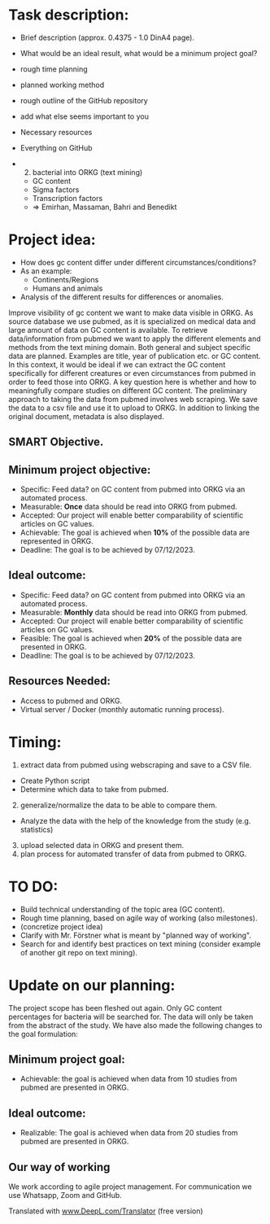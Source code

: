 # Task description:

- Brief description (approx. 0.4375 - 1.0 DinA4 page).
- What would be an ideal result, what would be a minimum project goal?
- rough time planning
- planned working method
- rough outline of the GitHub repository
- add what else seems important to you
- Necessary resources
- Everything on GitHub

- 2. bacterial into ORKG (text mining)
  - GC content 
  - Sigma factors
  - Transcription factors
  - => Emirhan, Massaman, Bahri and Benedikt

# Project idea:
- How does gc content differ under different circumstances/conditions?
- As an example:
  - Continents/Regions
  - Humans and animals
- Analysis of the different results for differences or anomalies.

Improve visibility of gc content we want to make data visible in ORKG. As source database we use pubmed, as it is specialized on medical data and large amount of data on GC content is available.
To retrieve data/information from pubmed we want to apply the different elements and methods from the text mining domain.
Both general and subject specific data are planned. Examples are title, year of publication etc. or GC content. In this context, it would be ideal if we can extract the GC content specifically for different creatures or even circumstances from pubmed in order to feed those into ORKG. A key question here is whether and how to meaningfully compare studies on different GC content. 
The preliminary approach to taking the data from pubmed involves web scraping. We save the data to a csv file and use it to upload to ORKG.
In addition to linking the original document, metadata is also displayed.


## SMART Objective.
## Minimum project objective:

- Specific: Feed data? on GC content from pubmed into ORKG via an automated process. 
- Measurable: **Once** data should be read into ORKG from pubmed. 
- Accepted: Our project will enable better comparability of scientific articles on GC values.  
- Achievable: The goal is achieved when **10%** of the possible data are represented in ORKG.
- Deadline: The goal is to be achieved by 07/12/2023.

## Ideal outcome:
- Specific: Feed data? on GC content from pubmed into ORKG via an automated process. 
- Measurable: **Monthly** data should be read into ORKG from pubmed. 
- Accepted: Our project will enable better comparability of scientific articles on GC values.  
- Feasible: The goal is achieved when **20%** of the possible data are presented in ORKG.
- Deadline: The goal is to be achieved by 07/12/2023.

## Resources Needed:
- Access to pubmed and ORKG.
- Virtual server / Docker (monthly automatic running process).

# Timing:
1. extract data from pubmed using webscraping and save to a CSV file.
  - Create Python script
  - Determine which data to take from pubmed.
2. generalize/normalize the data to be able to compare them.
  - Analyze the data with the help of the knowledge from the study (e.g. statistics)
3. upload selected data in ORKG and present them.
4. plan process for automated transfer of data from pubmed to ORKG.

# TO DO:
- Build technical understanding of the topic area (GC content).
- Rough time planning, based on agile way of working (also milestones).
- (concretize project idea)
- Clarify with Mr. Förstner what is meant by "planned way of working".
- Search for and identify best practices on text mining (consider example of another git repo on text mining).


# Update on our planning:
The project scope has been fleshed out again. Only GC content percentages for bacteria will be searched for. The data will only be taken from the abstract of the study. We have also made the following changes to the goal formulation:
## Minimum project goal:

- Achievable: the goal is achieved when data from 10 studies from pubmed are presented in ORKG.

## Ideal outcome:

- Realizable: The goal is achieved when data from 20 studies from pubmed are presented in ORKG.

## Our way of working
We work according to agile project management. For communication we use Whatsapp, Zoom and GitHub. 



Translated with www.DeepL.com/Translator (free version)

